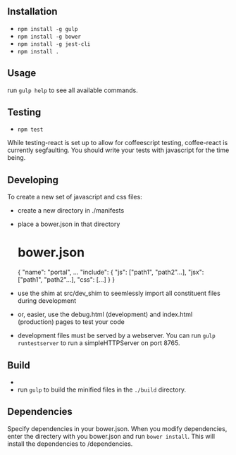 Installation
------------

* `npm install -g gulp`
* `npm install -g bower`
* `npm install -g jest-cli`
* `npm install .`

Usage
-----
run `gulp help` to see all available commands.

Testing
-------

* `npm test`

While testing-react is set up to allow for coffeescript testing,
coffee-react is currently segfaulting.
You should write your tests with javascript for the time being.

Developing
----------
To create a new set of javascript and css files:

* create a new directory in ./manifests
* place a bower.json in that directory

    # bower.json
    {
      "name": "portal",
      ...
      "include": {
        "js": ["path1", "path2"...],
        "jsx": ["path1", "path2"...],
        "css": [...]
      }
    }

* use the shim at src/dev_shim to seemlessly import all constituent files during development
* or, easier, use the debug.html (development) and index.html (production) pages to test your code
* development files must be served by a webserver. 
  You can run `gulp runtestserver` to run a simpleHTTPServer on port 8765.

Build
-----
*
* run `gulp` to build the minified files in the `./build` directory.


Dependencies
------------
Specify dependencies in your bower.json.
When you modify dependencies,
enter the directery with you bower.json and run `bower install`.
This will install the dependencies to /dependencies.